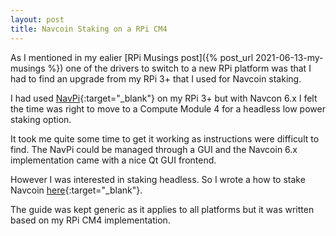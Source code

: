 ```yaml
---
layout: post
title: Navcoin Staking on a RPi CM4
---
```


As I mentioned in my ealier [RPi Musings post]({% post_url 2021-06-13-my-musings %}) one of the drivers to switch to a new RPi platform was that I had to find an upgrade from my RPi 3+ that I used for Navcoin staking. 

I had used [NavPi](https://navhub.org/projects/nav-pi/){:target="_blank"} on my RPi 3+ but with Navcon 6.x I felt the time was right to move to a Compute Module 4 for a headless low power staking option.

It took me quite some time to get it working as instructions were difficult to find. The NavPi could be managed through a GUI and the Navcoin 6.x implementation came with a nice Qt GUI frontend. 

However I was interested in staking headless. So I wrote a how to stake Navcoin [here](https://deploy-preview-29--navcoin-knowledge-base.netlify.app//navcoin-core/headless-staking-including-raspberry-pi-4-and-cm4/){:target="_blank"}.

The guide was kept generic as it applies to all platforms but it was written based on my RPi CM4 implementation. 





